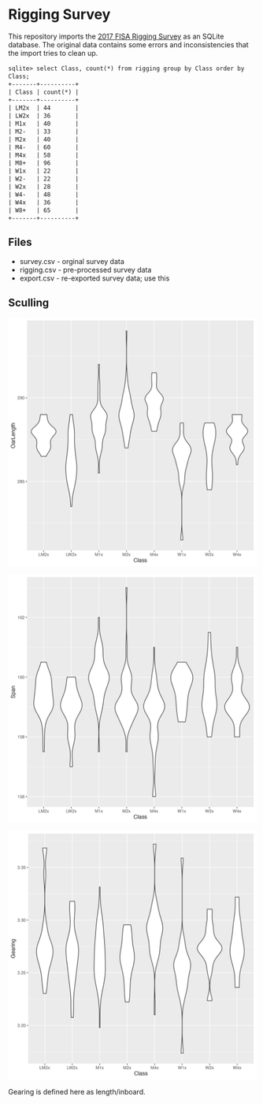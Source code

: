 
# Rigging Survey

This repository imports the [2017 FISA Rigging Survey] as an SQLite
database. The original data contains some errors and inconsistencies
that the import tries to clean up.


    sqlite> select Class, count(*) from rigging group by Class order by Class;
    +-------+----------+
    | Class | count(*) |
    +-------+----------+
    | LM2x  | 44       |
    | LW2x  | 36       |
    | M1x   | 40       |
    | M2-   | 33       |
    | M2x   | 40       |
    | M4-   | 60       |
    | M4x   | 58       |
    | M8+   | 96       |
    | W1x   | 22       |
    | W2-   | 22       |
    | W2x   | 28       |
    | W4-   | 48       |
    | W4x   | 36       |
    | W8+   | 65       |
    +-------+----------+


## Files

* survey.csv - orginal survey data
* rigging.csv - pre-processed survey data
* export.csv - re-exported survey data; use this

[2017 FISA Rigging Survey]: https://worldrowing.com/document/2017-rigging-survey/

## Sculling

![](./x-oarlength.png)

![](./x-span.png)

![](./x-gearing.png)

Gearing is defined here as length/inboard.
